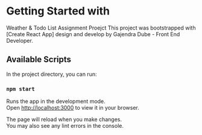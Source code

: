 # Getting Started with 
Weather & Todo List Assignment Proejct 
This project was bootstrapped with [Create React App] design and develop by Gajendra Dube - Front End Developer.

## Available Scripts

In the project directory, you can run:

### `npm start`

Runs the app in the development mode.\
Open [http://localhost:3000](http://localhost:3000) to view it in your browser.

The page will reload when you make changes.\
You may also see any lint errors in the console.

